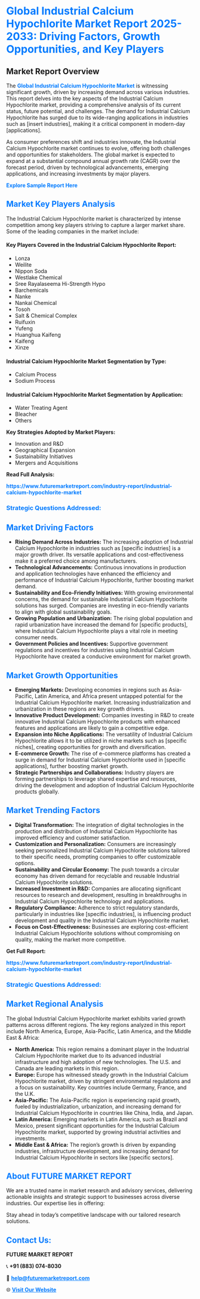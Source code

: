 <h1 style="color: #007BFF;">Global Industrial Calcium Hypochlorite Market Report 2025-2033: Driving Factors, Growth Opportunities, and Key Players</h1>

<section id="overview">
<h2>Market Report Overview</h2>
<p>The <a href="https://www.futuremarketreport.com/industry-report/industrial-calcium-hypochlorite-market" style="color: #007BFF; text-decoration: none;"><strong>Global Industrial Calcium Hypochlorite Market</strong></a> is witnessing significant growth, driven by increasing demand across various industries. This report delves into the key aspects of the Industrial Calcium Hypochlorite market, providing a comprehensive analysis of its current status, future potential, and challenges. The demand for Industrial Calcium Hypochlorite has surged due to its wide-ranging applications in industries such as [insert industries], making it a critical component in modern-day [applications].</p>
<p>As consumer preferences shift and industries innovate, the Industrial Calcium Hypochlorite market continues to evolve, offering both challenges and opportunities for stakeholders. The global market is expected to expand at a substantial compound annual growth rate (CAGR) over the forecast period, driven by technological advancements, emerging applications, and increasing investments by major players.</p>
</section>

<section id="overview">
<p><a href="https://www.futuremarketreport.com/request-sample/reportId=114284" style="color: #007BFF; text-decoration: none;"><strong>Explore Sample Report Here</strong></a></p>
</section>

<section id="key-players">
<h2 style="color: #007BFF;">Market Key Players Analysis</h2>
<p>The Industrial Calcium Hypochlorite market is characterized by intense competition among key players striving to capture a larger market share. Some of the leading companies in the market include:</p>
<h4>Key Players Covered in the Industrial Calcium Hypochlorite Report:</h4>
<ul><li>Lonza</li><li>Weilite</li><li>Nippon Soda</li><li>Westlake Chemical</li><li>Sree Rayalaseema Hi-Strength Hypo</li><li>Barchemicals</li><li>Nanke</li><li>Nankai Chemical</li><li>Tosoh</li><li>Salt &amp; Chemical Complex</li><li>Ruifuxin</li><li>Yufeng</li><li>Huanghua Kaifeng</li><li>Kaifeng</li><li>Xinze</li></ul>
<h4>Industrial Calcium Hypochlorite Market Segmentation by Type:</h4>
<ul><li>Calcium Process</li><li>Sodium Process</li></ul>

<h4>Industrial Calcium Hypochlorite Market Segmentation by Application:</h4>
<ul><li>Water Treating Agent</li><li>Bleacher</li><li>Others</li></ul>
<p><strong>Key Strategies Adopted by Market Players:</strong></p>
<ul>
<li>Innovation and R&D</li>
<li>Geographical Expansion</li>
<li>Sustainability Initiatives</li>
<li>Mergers and Acquisitions</li>
</ul>
</section>

<section>
<p><strong>Read Full Analysis: </strong></p><a href="https://www.futuremarketreport.com/industry-report/industrial-calcium-hypochlorite-market" style="color: #007BFF; text-decoration: none;"><strong>https://www.futuremarketreport.com/industry-report/industrial-calcium-hypochlorite-market</strong></a>
<h3 style="color: #007BFF;">Strategic Questions Addressed:</h3>
</section>

<section id="driving-factors">
<h2 style="color: #007BFF;">Market Driving Factors</h2>
<ul>
<li><strong>Rising Demand Across Industries:</strong> The increasing adoption of Industrial Calcium Hypochlorite in industries such as [specific industries] is a major growth driver. Its versatile applications and cost-effectiveness make it a preferred choice among manufacturers.</li>
<li><strong>Technological Advancements:</strong> Continuous innovations in production and application technologies have enhanced the efficiency and performance of Industrial Calcium Hypochlorite, further boosting market demand.</li>
<li><strong>Sustainability and Eco-Friendly Initiatives:</strong> With growing environmental concerns, the demand for sustainable Industrial Calcium Hypochlorite solutions has surged. Companies are investing in eco-friendly variants to align with global sustainability goals.</li>
<li><strong>Growing Population and Urbanization:</strong> The rising global population and rapid urbanization have increased the demand for [specific products], where Industrial Calcium Hypochlorite plays a vital role in meeting consumer needs.</li>
<li><strong>Government Policies and Incentives:</strong> Supportive government regulations and incentives for industries using Industrial Calcium Hypochlorite have created a conducive environment for market growth.</li>
</ul>
</section>

<section id="growth-opportunities">
<h2 style="color: #007BFF;">Market Growth Opportunities</h2>
<ul>
<li><strong>Emerging Markets:</strong> Developing economies in regions such as Asia-Pacific, Latin America, and Africa present untapped potential for the Industrial Calcium Hypochlorite market. Increasing industrialization and urbanization in these regions are key growth drivers.</li>
<li><strong>Innovative Product Development:</strong> Companies investing in R&D to create innovative Industrial Calcium Hypochlorite products with enhanced features and applications are likely to gain a competitive edge.</li>
<li><strong>Expansion into Niche Applications:</strong> The versatility of Industrial Calcium Hypochlorite allows it to be utilized in niche markets such as [specific niches], creating opportunities for growth and diversification.</li>
<li><strong>E-commerce Growth:</strong> The rise of e-commerce platforms has created a surge in demand for Industrial Calcium Hypochlorite used in [specific applications], further boosting market growth.</li>
<li><strong>Strategic Partnerships and Collaborations:</strong> Industry players are forming partnerships to leverage shared expertise and resources, driving the development and adoption of Industrial Calcium Hypochlorite products globally.</li>
</ul>
</section>

<section id="trending-factors">
<h2 style="color: #007BFF;">Market Trending Factors</h2>
<ul>
<li><strong>Digital Transformation:</strong> The integration of digital technologies in the production and distribution of Industrial Calcium Hypochlorite has improved efficiency and customer satisfaction.</li>
<li><strong>Customization and Personalization:</strong> Consumers are increasingly seeking personalized Industrial Calcium Hypochlorite solutions tailored to their specific needs, prompting companies to offer customizable options.</li>
<li><strong>Sustainability and Circular Economy:</strong> The push towards a circular economy has driven demand for recyclable and reusable Industrial Calcium Hypochlorite solutions.</li>
<li><strong>Increased Investment in R&D:</strong> Companies are allocating significant resources to research and development, resulting in breakthroughs in Industrial Calcium Hypochlorite technology and applications.</li>
<li><strong>Regulatory Compliance:</strong> Adherence to strict regulatory standards, particularly in industries like [specific industries], is influencing product development and quality in the Industrial Calcium Hypochlorite market.</li>
<li><strong>Focus on Cost-Effectiveness:</strong> Businesses are exploring cost-efficient Industrial Calcium Hypochlorite solutions without compromising on quality, making the market more competitive.</li>
</ul>
</section>

<section>
<p><strong>Get Full Report: </strong></p><a href="https://www.futuremarketreport.com/industry-report/industrial-calcium-hypochlorite-market" style="color: #007BFF; text-decoration: none;"><strong>https://www.futuremarketreport.com/industry-report/industrial-calcium-hypochlorite-market</strong></a>
<h3 style="color: #007BFF;">Strategic Questions Addressed:</h3>
</section>


<section id="regional-analysis">
<h2 style="color: #007BFF;">Market Regional Analysis</h2>
<p>The global Industrial Calcium Hypochlorite market exhibits varied growth patterns across different regions. The key regions analyzed in this report include North America, Europe, Asia-Pacific, Latin America, and the Middle East & Africa:</p>
<ul>
<li><strong>North America:</strong> This region remains a dominant player in the Industrial Calcium Hypochlorite market due to its advanced industrial infrastructure and high adoption of new technologies. The U.S. and Canada are leading markets in this region.</li>
<li><strong>Europe:</strong> Europe has witnessed steady growth in the Industrial Calcium Hypochlorite market, driven by stringent environmental regulations and a focus on sustainability. Key countries include Germany, France, and the U.K.</li>
<li><strong>Asia-Pacific:</strong> The Asia-Pacific region is experiencing rapid growth, fueled by industrialization, urbanization, and increasing demand for Industrial Calcium Hypochlorite in countries like China, India, and Japan.</li>
<li><strong>Latin America:</strong> Emerging markets in Latin America, such as Brazil and Mexico, present significant opportunities for the Industrial Calcium Hypochlorite market, supported by growing industrial activities and investments.</li>
<li><strong>Middle East & Africa:</strong> The region’s growth is driven by expanding industries, infrastructure development, and increasing demand for Industrial Calcium Hypochlorite in sectors like [specific sectors].</li>
</ul>
</section>

<footer>
<h2 style="color: #007BFF;">About FUTURE MARKET REPORT</h2>
<p>We are a trusted name in market research and advisory services, delivering actionable insights and strategic support to businesses across diverse industries. Our expertise lies in offering:</p>

<p>Stay ahead in today’s competitive landscape with our tailored research solutions.</p>

<h2 style="color: #007BFF;">Contact Us:</h2>
<p><strong>FUTURE MARKET REPORT</strong></p>
<p>📞 <strong>+91 (883) 074-8030</strong></p>
<p>📧 <strong><a href="mailto:help@futuremarketreport.com" style="color: #007BFF;">help@futuremarketreport.com</a></strong></p>
<p>🌐 <strong><a href="https://www.futuremarketreport.com/" style="color: #007BFF;">Visit Our Website</a></strong></p>
</footer>